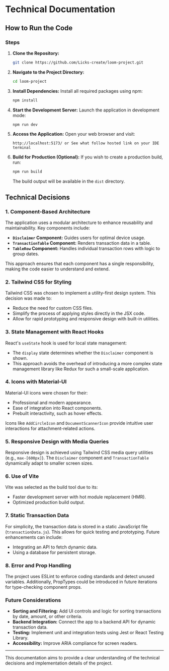# Technical Documentation

## How to Run the Code


### Steps
1. **Clone the Repository:**
   ```bash
   git clone https://github.com/Licks-create/loom-project.git
   ```

2. **Navigate to the Project Directory:**
   ```bash
   cd loom-project
   ```

3. **Install Dependencies:**
   Install all required packages using npm:
   ```bash
   npm install
   ```

4. **Start the Development Server:**
   Launch the application in development mode:
   ```bash
   npm run dev
   ```

5. **Access the Application:**
   Open your web browser and visit:
   ```
   http://localhost:5173/ or See what follow hosted link on your IDE terminal
   ```

6. **Build for Production (Optional):**
   If you wish to create a production build, run:
   ```bash
   npm run build
   ```
   The build output will be available in the `dist` directory.

## Technical Decisions

### 1. **Component-Based Architecture**
The application uses a modular architecture to enhance reusability and maintainability. Key components include:
- **`Disclaimer` Component:** Guides users for optimal device usage.
- **`TransactionTable` Component:** Renders transaction data in a table.
- **`TableRow` Component:** Handles individual transaction rows with logic to group dates.

This approach ensures that each component has a single responsibility, making the code easier to understand and extend.

### 2. **Tailwind CSS for Styling**
Tailwind CSS was chosen to implement a utility-first design system. This decision was made to:
- Reduce the need for custom CSS files.
- Simplify the process of applying styles directly in the JSX code.
- Allow for rapid prototyping and responsive design with built-in utilities.

### 3. **State Management with React Hooks**
React's `useState` hook is used for local state management:
- The `display` state determines whether the `Disclaimer` component is shown.
- This approach avoids the overhead of introducing a more complex state management library like Redux for such a small-scale application.

### 4. **Icons with Material-UI**
Material-UI icons were chosen for their:
- Professional and modern appearance.
- Ease of integration into React components.
- Prebuilt interactivity, such as hover effects.

Icons like `AddCircleIcon` and `DocumentScannerIcon` provide intuitive user interactions for attachment-related actions.

### 5. **Responsive Design with Media Queries**
Responsive design is achieved using Tailwind CSS media query utilities (e.g., `max-[600px]`). The `Disclaimer` component and `TransactionTable` dynamically adapt to smaller screen sizes.

### 6. **Use of Vite**
Vite was selected as the build tool due to its:
- Faster development server with hot module replacement (HMR).
- Optimized production build output.

### 7. **Static Transaction Data**
For simplicity, the transaction data is stored in a static JavaScript file (`transactionData.js`). This allows for quick testing and prototyping. Future enhancements can include:
- Integrating an API to fetch dynamic data.
- Using a database for persistent storage.

### 8. **Error and Prop Handling**
The project uses ESLint to enforce coding standards and detect unused variables. Additionally, PropTypes could be introduced in future iterations for type-checking component props.

### Future Considerations
- **Sorting and Filtering:**
  Add UI controls and logic for sorting transactions by date, amount, or other criteria.
- **Backend Integration:**
  Connect the app to a backend API for dynamic transaction data.
- **Testing:**
  Implement unit and integration tests using Jest or React Testing Library.
- **Accessibility:**
  Improve ARIA compliance for screen readers.

---

This documentation aims to provide a clear understanding of the technical decisions and implementation details of the project.

